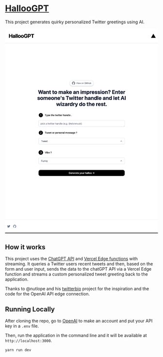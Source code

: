 # [HallooGPT](https://halloo-gpt.vercel.app)

This project generates quirky personalized Twitter greetings using AI.

[![HalloGPT-image](./public/screenshot.png)](https://halloo-gpt.vercel.app)

## How it works

This project uses the [ChatGPT API](https://openai.com/api/) and [Vercel Edge functions](https://vercel.com/features/edge-functions) with streaming. It queries a Twitter users recent tweets and then, based on the form and user input, sends the data to the chatGPT API via a Vercel Edge function and streams a custom personalized tweet greeting back to the application.

Thanks to @nutlope and his [twitterbio](https://github.com/Nutlope/twitterbio) project for the inspiration and the code for the OpenAI API edge connection.

## Running Locally

After cloning the repo, go to [OpenAI](https://beta.openai.com/account/api-keys) to make an account and put your API key in a `.env` file.

Then, run the application in the command line and it will be available at `http://localhost:3000`.

```zsh
yarn run dev
```
